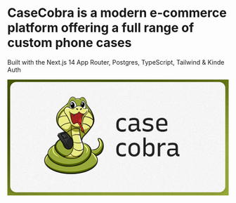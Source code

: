 # CaseCobra is a modern e-commerce platform offering a full range of custom phone cases

Built with the Next.js 14 App Router, Postgres, TypeScript, Tailwind & Kinde Auth

![Project Image](public/images/thumbnail.png)